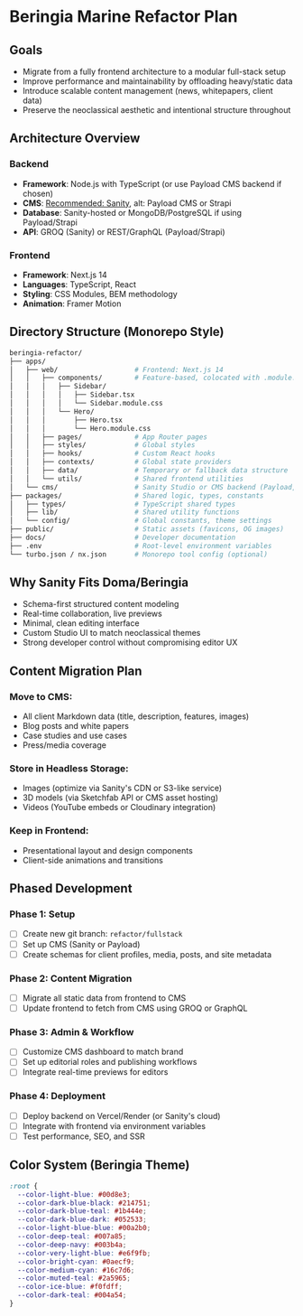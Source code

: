 # Beringia Marine Refactor Plan

## Goals

- Migrate from a fully frontend architecture to a modular full-stack setup
- Improve performance and maintainability by offloading heavy/static data
- Introduce scalable content management (news, whitepapers, client data)
- Preserve the neoclassical aesthetic and intentional structure throughout

## Architecture Overview

### Backend

- **Framework**: Node.js with TypeScript (or use Payload CMS backend if chosen)
- **CMS**: [Recommended: Sanity](https://www.sanity.io/), alt: Payload CMS or Strapi
- **Database**: Sanity-hosted or MongoDB/PostgreSQL if using Payload/Strapi
- **API**: GROQ (Sanity) or REST/GraphQL (Payload/Strapi)

### Frontend

- **Framework**: Next.js 14
- **Languages**: TypeScript, React
- **Styling**: CSS Modules, BEM methodology
- **Animation**: Framer Motion

## Directory Structure (Monorepo Style)

```bash
beringia-refactor/
├── apps/
│   ├── web/                   # Frontend: Next.js 14
│   │   ├── components/        # Feature-based, colocated with .module.css
│   │   │   ├── Sidebar/
│   │   │   │   ├── Sidebar.tsx
│   │   │   │   └── Sidebar.module.css
│   │   │   └── Hero/
│   │   │       ├── Hero.tsx
│   │   │       └── Hero.module.css
│   │   ├── pages/             # App Router pages
│   │   ├── styles/            # Global styles
│   │   ├── hooks/             # Custom React hooks
│   │   ├── contexts/          # Global state providers
│   │   ├── data/              # Temporary or fallback data structure
│   │   └── utils/             # Shared frontend utilities
│   └── cms/                   # Sanity Studio or CMS backend (Payload, etc.)
├── packages/                  # Shared logic, types, constants
│   ├── types/                 # TypeScript shared types
│   ├── lib/                   # Shared utility functions
│   └── config/                # Global constants, theme settings
├── public/                    # Static assets (favicons, OG images)
├── docs/                      # Developer documentation
├── .env                       # Root-level environment variables
└── turbo.json / nx.json       # Monorepo tool config (optional)
```

## Why Sanity Fits Doma/Beringia

- Schema-first structured content modeling
- Real-time collaboration, live previews
- Minimal, clean editing interface
- Custom Studio UI to match neoclassical themes
- Strong developer control without compromising editor UX

## Content Migration Plan

### Move to CMS:

- All client Markdown data (title, description, features, images)
- Blog posts and white papers
- Case studies and use cases
- Press/media coverage

### Store in Headless Storage:

- Images (optimize via Sanity's CDN or S3-like service)
- 3D models (via Sketchfab API or CMS asset hosting)
- Videos (YouTube embeds or Cloudinary integration)

### Keep in Frontend:

- Presentational layout and design components
- Client-side animations and transitions

## Phased Development

### Phase 1: Setup

- [ ] Create new git branch: `refactor/fullstack`
- [ ] Set up CMS (Sanity or Payload)
- [ ] Create schemas for client profiles, media, posts, and site metadata

### Phase 2: Content Migration

- [ ] Migrate all static data from frontend to CMS
- [ ] Update frontend to fetch from CMS using GROQ or GraphQL

### Phase 3: Admin & Workflow

- [ ] Customize CMS dashboard to match brand
- [ ] Set up editorial roles and publishing workflows
- [ ] Integrate real-time previews for editors

### Phase 4: Deployment

- [ ] Deploy backend on Vercel/Render (or Sanity's cloud)
- [ ] Integrate with frontend via environment variables
- [ ] Test performance, SEO, and SSR

## Color System (Beringia Theme)

```css
:root {
  --color-light-blue: #00d8e3;
  --color-dark-blue-black: #214751;
  --color-dark-blue-teal: #1b444e;
  --color-dark-blue-dark: #052533;
  --color-light-blue-blue: #00a2b0;
  --color-deep-teal: #007a85;
  --color-deep-navy: #003b4a;
  --color-very-light-blue: #e6f9fb;
  --color-bright-cyan: #0aecf9;
  --color-medium-cyan: #16c7d6;
  --color-muted-teal: #2a5965;
  --color-ice-blue: #f0fdff;
  --color-dark-teal: #004a54;
}
```
